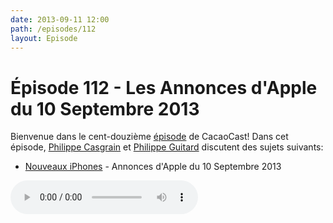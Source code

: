 ```yaml
---
date: 2013-09-11 12:00
path: /episodes/112
layout: Episode
---
```

# Épisode 112 - Les Annonces d'Apple du 10 Septembre 2013
<p>Bienvenue dans le cent-douzième <a href="https://archive.org/download/cacaocast/cacaocast_112.mp3" title="CacaoCast Episode 112">épisode</a> de CacaoCast! Dans cet épisode, <a href="http://www.twitter.com/philippec" title="Philippe Casgrain sur Twitter">Philippe Casgrain</a> et <a href="http://www.twitter.com/philippeguitard" title="Philippe Guitard sur Twitter">Philippe Guitard</a> discutent des sujets suivants:</p>
<ul><li><a href="http://www.apple.com/apple-events/september-2013/" title="Nouveaux iPhones">Nouveaux iPhones</a> - Annonces d'Apple du 10 Septembre 2013</li>
</ul>
<p><audio controls><source src="https://archive.org/download/cacaocast/cacaocast_112.mp3" type="audio/mpeg"><source src="https://archive.org/download/cacaocast/cacaocast_112.mp3" type="audio/mp4">Votre navigateur ne supporte pas l'élément audio / Your browser does not support the audio element.</audio></p>
